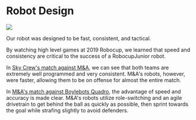 # Robot Design

![](https://i.imgur.com/hAyJmXX.png)

Our robot was designed to be fast, consistent, and tactical.

By watching high level games at 2019 Robocup, we learned that speed and consistency are critical to the success of a RobocupJunior robot.

In [Sky Crew's match against M&A](https://www.youtube.com/watch?v=5Cg522zYkn4), we can see that both teams are extremely well programmed and very consistent. M&A's robots, however, were faster, allowing them to be on offense for almost the entire match.

In [M&A's match against Boylebots Quadro](https://www.youtube.com/watch?v=3Gupdy-QfdE), the advantage of speed and accuracy is made clear. M&A's robots utilize role-switching and an agile drivetrain to get behind the ball as quickly as possible, then sprint towards the goal while strafing slightly to avoid defenders.
